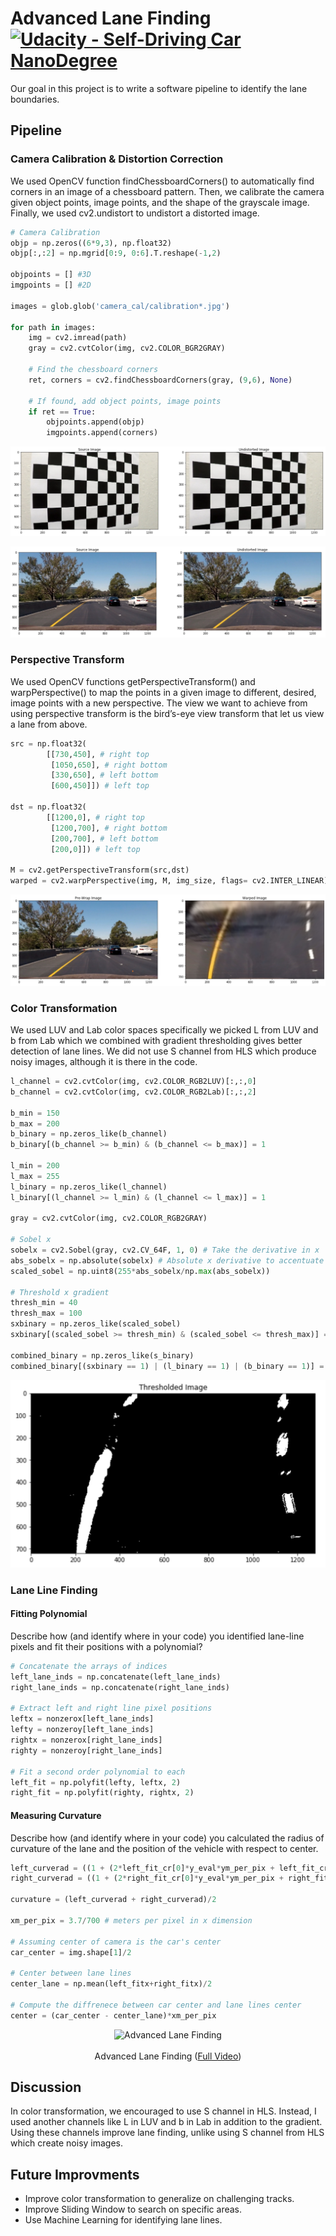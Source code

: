 # Advanced Lane Finding [![Udacity - Self-Driving Car NanoDegree](https://s3.amazonaws.com/udacity-sdc/github/shield-carnd.svg)](http://www.udacity.com/drive)

Our goal in this project is to write a software pipeline to identify the lane boundaries.

## Pipeline

### Camera Calibration & Distortion Correction
We used OpenCV function findChessboardCorners() to automatically find corners in an image of a chessboard pattern. Then, we calibrate the camera given object points, image points, and the shape of the grayscale image. Finally, we used cv2.undistort to undistort a distorted image.
```python
# Camera Calibration
objp = np.zeros((6*9,3), np.float32)
objp[:,:2] = np.mgrid[0:9, 0:6].T.reshape(-1,2)

objpoints = [] #3D
imgpoints = [] #2D

images = glob.glob('camera_cal/calibration*.jpg')
        
for path in images:
    img = cv2.imread(path)
    gray = cv2.cvtColor(img, cv2.COLOR_BGR2GRAY)

    # Find the chessboard corners
    ret, corners = cv2.findChessboardCorners(gray, (9,6), None)

    # If found, add object points, image points
    if ret == True:
        objpoints.append(objp)
        imgpoints.append(corners)
```
<p align="center">
  <img src="Media/calibration.png"/>
</p>

<p align="center">
  <img src="Media/src_dst.png"/>
</p>

### Perspective Transform
We used OpenCV functions getPerspectiveTransform() and warpPerspective() to map the points in a given image to different, desired, image points with a new perspective. The view we want to achieve from using perspective transform is the bird’s-eye view transform that let us view a lane from above.
```python
src = np.float32(
        [[730,450], # right top
         [1050,650], # right bottom
         [330,650], # left bottom
         [600,450]]) # left top
    
dst = np.float32(
        [[1200,0], # right top
         [1200,700], # right bottom
         [200,700], # left bottom
         [200,0]]) # left top 

M = cv2.getPerspectiveTransform(src,dst)
warped = cv2.warpPerspective(img, M, img_size, flags= cv2.INTER_LINEAR)
```
<p align="center">
  <img src="Media/pre_warp.png"/>
</p>

### Color Transformation
We used LUV and Lab color spaces specifically we picked L from LUV and b from Lab which we combined with gradient thresholding gives better detection of lane lines. We did not use S channel from HLS which produce noisy images, although it is there in the code.
```python
l_channel = cv2.cvtColor(img, cv2.COLOR_RGB2LUV)[:,:,0]
b_channel = cv2.cvtColor(img, cv2.COLOR_RGB2Lab)[:,:,2]

b_min = 150
b_max = 200
b_binary = np.zeros_like(b_channel)
b_binary[(b_channel >= b_min) & (b_channel <= b_max)] = 1

l_min = 200
l_max = 255
l_binary = np.zeros_like(l_channel)
l_binary[(l_channel >= l_min) & (l_channel <= l_max)] = 1
    
gray = cv2.cvtColor(img, cv2.COLOR_RGB2GRAY)
    
# Sobel x
sobelx = cv2.Sobel(gray, cv2.CV_64F, 1, 0) # Take the derivative in x
abs_sobelx = np.absolute(sobelx) # Absolute x derivative to accentuate lines away from horizontal
scaled_sobel = np.uint8(255*abs_sobelx/np.max(abs_sobelx))

# Threshold x gradient
thresh_min = 40
thresh_max = 100
sxbinary = np.zeros_like(scaled_sobel)
sxbinary[(scaled_sobel >= thresh_min) & (scaled_sobel <= thresh_max)] = 1

combined_binary = np.zeros_like(s_binary)
combined_binary[(sxbinary == 1) | (l_binary == 1) | (b_binary == 1)] = 1
```
<p align="center">
  <img src="Media/thresh.png" width="550"/>
</p>

### Lane Line Finding

#### Fitting Polynomial
Describe how (and identify where in your code) you identified lane-line pixels and fit their positions with a polynomial?

```python
# Concatenate the arrays of indices
left_lane_inds = np.concatenate(left_lane_inds)
right_lane_inds = np.concatenate(right_lane_inds)
        
# Extract left and right line pixel positions
leftx = nonzerox[left_lane_inds]
lefty = nonzeroy[left_lane_inds] 
rightx = nonzerox[right_lane_inds]
righty = nonzeroy[right_lane_inds] 

# Fit a second order polynomial to each
left_fit = np.polyfit(lefty, leftx, 2)
right_fit = np.polyfit(righty, rightx, 2)
```

#### Measuring Curvature
Describe how (and identify where in your code) you calculated the radius of curvature of the lane and the position of the vehicle with respect to center.

```python
left_curverad = ((1 + (2*left_fit_cr[0]*y_eval*ym_per_pix + left_fit_cr[1])**2)**1.5) / np.absolute(2*left_fit_cr[0])
right_curverad = ((1 + (2*right_fit_cr[0]*y_eval*ym_per_pix + right_fit_cr[1])**2)**1.5) / np.absolute(2*right_fit_cr[0])

curvature = (left_curverad + right_curverad)/2

xm_per_pix = 3.7/700 # meters per pixel in x dimension

# Assuming center of camera is the car's center
car_center = img.shape[1]/2
   
# Center between lane lines
center_lane = np.mean(left_fitx+right_fitx)/2
    
# Compute the diffrenece between car center and lane lines center
center = (car_center - center_lane)*xm_per_pix
```
<p align="center">
  <img src="Media/result.gif" alt="Advanced Lane Finding"/>
  <br/><br/>
  Advanced Lane Finding (<a target="_blank" href="https://youtu.be/WPRGi-QqG3A">Full Video</a>)
</p>

## Discussion
In color transformation, we encouraged to use S channel in HLS. Instead, I used another channels like L in LUV and b in Lab in addition to the gradient. Using these channels improve lane finding, unlike using S channel from HLS which create noisy images.

## Future Improvments
* Improve color transformation to generalize on challenging tracks.
* Improve Sliding Window to search on specific areas.
* Use Machine Learning for identifying lane lines.
